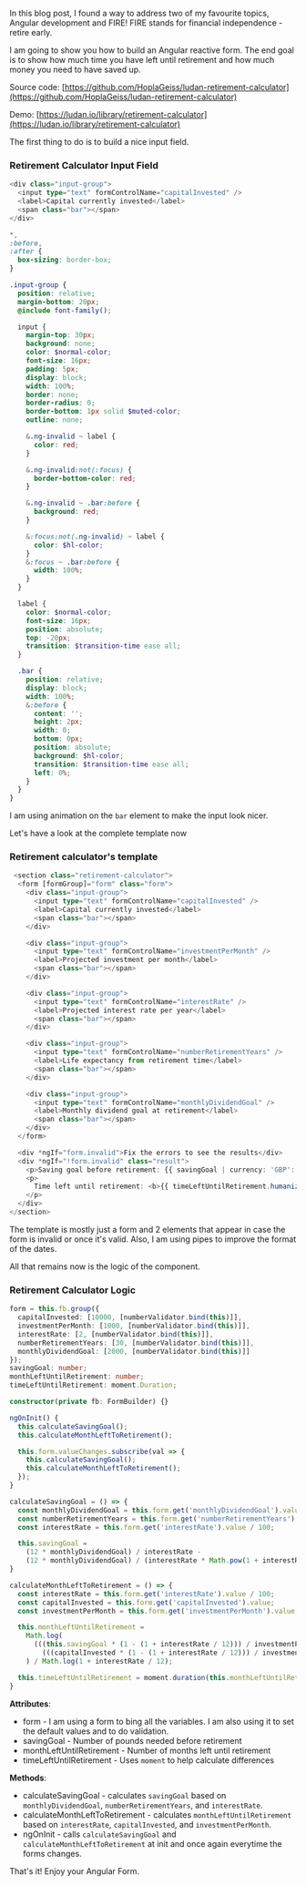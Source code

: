 In this blog post, I found a way to address two of my favourite topics, Angular development and FIRE! FIRE stands for financial independence - retire early.

I am going to show you how to build an Angular reactive form. The end goal is to show how much time you have left until retirement and how much money you need to have saved up.

Source code: [https://github.com/HoplaGeiss/ludan-retirement-calculator](https://github.com/HoplaGeiss/ludan-retirement-calculator)

Demo: [https://ludan.io/library/retirement-calculator](https://ludan.io/library/retirement-calculator)

The first thing to do is to build a nice input field.

### Retirement Calculator Input Field

``` typescript
<div class="input-group">
  <input type="text" formControlName="capitalInvested" />
  <label>Capital currently invested</label>
  <span class="bar"></span>
</div>
```

``` scss
*,
:before,
:after {
  box-sizing: border-box;
}

.input-group {
  position: relative;
  margin-bottom: 20px;
  @include font-family();

  input {
    margin-top: 30px;
    background: none;
    color: $normal-color;
    font-size: 16px;
    padding: 5px;
    display: block;
    width: 100%;
    border: none;
    border-radius: 0;
    border-bottom: 1px solid $muted-color;
    outline: none;

    &.ng-invalid ~ label {
      color: red;
    }

    &.ng-invalid:not(:focus) {
      border-bottom-color: red;
    }

    &.ng-invalid ~ .bar:before {
      background: red;
    }

    &:focus:not(.ng-invalid) ~ label {
      color: $hl-color;
    }
    &:focus ~ .bar:before {
      width: 100%;
    }
  }

  label {
    color: $normal-color;
    font-size: 16px;
    position: absolute;
    top: -20px;
    transition: $transition-time ease all;
  }

  .bar {
    position: relative;
    display: block;
    width: 100%;
    &:before {
      content: '';
      height: 2px;
      width: 0;
      bottom: 0px;
      position: absolute;
      background: $hl-color;
      transition: $transition-time ease all;
      left: 0%;
    }
  }
}
```

I am using animation on the `bar` element to make the input look nicer.

Let's have a look at the complete template now

### Retirement calculator's template

``` typescript
 <section class="retirement-calculator">
  <form [formGroup]="form" class="form">
    <div class="input-group">
      <input type="text" formControlName="capitalInvested" />
      <label>Capital currently invested</label>
      <span class="bar"></span>
    </div>

    <div class="input-group">
      <input type="text" formControlName="investmentPerMonth" />
      <label>Projected investment per month</label>
      <span class="bar"></span>
    </div>

    <div class="input-group">
      <input type="text" formControlName="interestRate" />
      <label>Projected interest rate per year</label>
      <span class="bar"></span>
    </div>

    <div class="input-group">
      <input type="text" formControlName="numberRetirementYears" />
      <label>Life expectancy from retirement time</label>
      <span class="bar"></span>
    </div>

    <div class="input-group">
      <input type="text" formControlName="monthlyDividendGoal" />
      <label>Monthly dividend goal at retirement</label>
      <span class="bar"></span>
    </div>
  </form>

  <div *ngIf="form.invalid">Fix the errors to see the results</div>
  <div *ngIf="!form.invalid" class="result">
    <p>Saving goal before retirement: {{ savingGoal | currency: 'GBP':'symbol':'1.0-0' }}</p>
    <p>
      Time left until retirement: <b>{{ timeLeftUntilRetirement.humanize() }}</b>
    </p>
  </div>
</section>
```

The template is mostly just a form and 2 elements that appear in case the form is invalid or once it's valid. Also, I am using pipes to improve the format of the dates.

All that remains now is the logic of the component.

### Retirement Calculator Logic

``` typescript
form = this.fb.group({
  capitalInvested: [10000, [numberValidator.bind(this)]],
  investmentPerMonth: [1000, [numberValidator.bind(this)]],
  interestRate: [2, [numberValidator.bind(this)]],
  numberRetirementYears: [30, [numberValidator.bind(this)]],
  monthlyDividendGoal: [2000, [numberValidator.bind(this)]]
});
savingGoal: number;
monthLeftUntilRetirement: number;
timeLeftUntilRetirement: moment.Duration;

constructor(private fb: FormBuilder) {}

ngOnInit() {
  this.calculateSavingGoal();
  this.calculateMonthLeftToRetirement();

  this.form.valueChanges.subscribe(val => {
    this.calculateSavingGoal();
    this.calculateMonthLeftToRetirement();
  });
}

calculateSavingGoal = () => {
  const monthlyDividendGoal = this.form.get('monthlyDividendGoal').value;
  const numberRetirementYears = this.form.get('numberRetirementYears').value;
  const interestRate = this.form.get('interestRate').value / 100;

  this.savingGoal =
    (12 * monthlyDividendGoal) / interestRate -
    (12 * monthlyDividendGoal) / (interestRate * Math.pow(1 + interestRate, numberRetirementYears));
}

calculateMonthLeftToRetirement = () => {
  const interestRate = this.form.get('interestRate').value / 100;
  const capitalInvested = this.form.get('capitalInvested').value;
  const investmentPerMonth = this.form.get('investmentPerMonth').value;

  this.monthLeftUntilRetirement =
    Math.log(
      (((this.savingGoal * (1 - (1 + interestRate / 12))) / investmentPerMonth) * (1 + interestRate / 12) - 1) /
        (((capitalInvested * (1 - (1 + interestRate / 12))) / investmentPerMonth) * (1 + interestRate / 12) - 1)
    ) / Math.log(1 + interestRate / 12);

  this.timeLeftUntilRetirement = moment.duration(this.monthLeftUntilRetirement, 'months');
}
```

**Attributes**:
- form - I am using a form to bing all the variables. I am also using it to set the default values and to do validation.
- savingGoal - Number of pounds needed before retirement
- monthLeftUntilRetirement - Number of months left until retirement
- timeLeftUntilRetirement - Uses `moment` to help calculate differences

**Methods**:
- calculateSavingGoal - calculates `savingGoal` based on `monthlyDividendGoal`, `numberRetirementYears`, and `interestRate`.
- calculateMonthLeftToRetirement - calculates `monthLeftUntilRetirement` based on `interestRate`, `capitalInvested`, and `investmentPerMonth`.
- ngOnInit - calls `calculateSavingGoal` and `calculateMonthLeftToRetirement` at init and once again everytime the forms changes.

That's it! Enjoy your Angular Form.